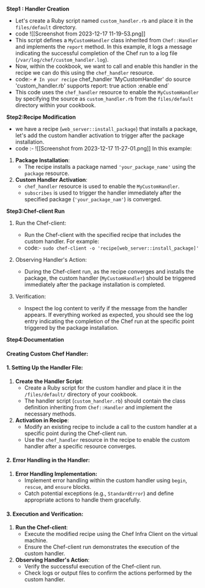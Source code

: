 **Step1 : Handler Creation**

- Let's create a Ruby script named `custom_handler.rb` and place it in the `files/default` directory.
- code
![[Screenshot from 2023-12-17 11-19-53.png]]
- This script defines a `MyCustomHandler` class inherited from `Chef::Handler` and implements the `report` method. In this example, it logs a message indicating the successful completion of the Chef run to a log file (`/var/log/chef/custom_handler.log`).
- Now, within the cookbook, we want to call and enable this handler in the recipe we can do this using the `chef_handler` resource.
- code:-
`# In your recipe`
chef_handler 'MyCustomHandler' do
source 'custom_handler.rb'
supports report: true
action :enable
end`
- This code uses the `chef_handler` resource to enable the `MyCustomHandler` by specifying the source as `custom_handler.rb` from the `files/default` directory within your cookbook.

**Step2:Recipe Modification**

- we have a recipe (`web_server::install_package`) that installs a package, let's add the custom handler activation to trigger after the package installation.
- code :-
![[Screenshot from 2023-12-17 11-27-01.png]]
In this example:
1. **Package Installation**:
    - The recipe installs a package named `'your_package_name'` using the `package` resource.
2. **Custom Handler Activation**:
    - `chef_handler` resource is used to enable the `MyCustomHandler`.
    - `subscribes` is used to trigger the handler immediately after the specified package (`'your_package_nam'`) is converged.

**Step3:Chef-client Run**

1. Run the Chef-client:
	- Run the Chef-client with the specified recipe that includes the custom handler. For example:
	- code:- `sudo chef-client -o 'recipe[web_server::install_package]'`

2. Observing Handler's Action:
	- During the Chef-client run, as the recipe converges and installs the package, the custom handler (`MyCustomHandler`) should be triggered immediately after the package installation is completed.

3. Verification:
	- Inspect the log content to verify if the message from the handler appears. If everything worked as expected, you should see the log entry indicating the completion of the Chef run at the specific point triggered by the package installation.

**Step4:Documentation**
#### Creating Custom Chef Handler:
#### 1. Setting Up the Handler File:
1. **Create the Handler Script**:
     - Create a Ruby script for the custom handler and place it in the `/files/default/` directory of your cookbook.
    - The handler script (`custom_handler.rb`) should contain the class definition inheriting from `Chef::Handler` and implement the necessary methods.
2. **Activation in Recipe**:
    - Modify an existing recipe to include a call to the custom handler at a specific point during the Chef-client run.
    - Use the `chef_handler` resource in the recipe to enable the custom handler after a specific resource converges.
#### 2. Error Handling in the Handler:
1. **Error Handling Implementation:**
    - Implement error handling within the custom handler using `begin`, `rescue`, and `ensure` blocks.
    - Catch potential exceptions (e.g., `StandardError`) and define appropriate actions to handle them gracefully.

#### 3. Execution and Verification:
1. **Run the Chef-client**:
    - Execute the modified recipe using the Chef Infra Client on the virtual machine.
    - Ensure the Chef-client run demonstrates the execution of the custom handler.
2. **Observing Handler's Action**:
    - Verify the successful execution of the Chef-client run.
    - Check logs or output files to confirm the actions performed by the custom handler.